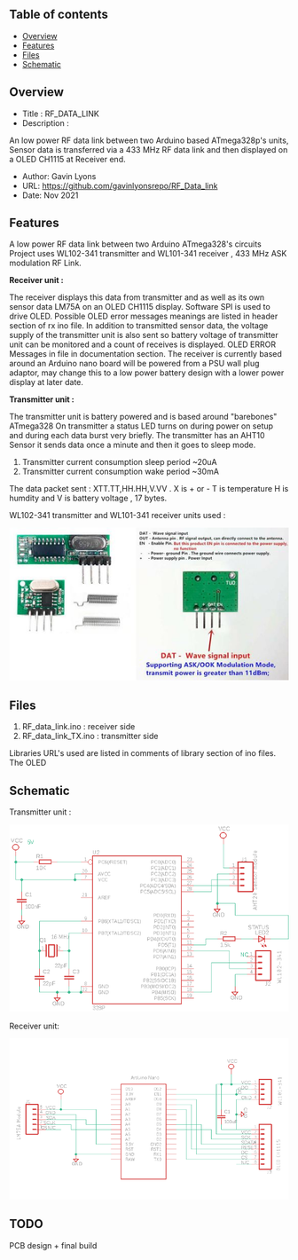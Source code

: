 Table of contents
---------------------------

  * [Overview](#overview)
  * [Features](#features)
  * [Files](#files)
  * [Schematic](schematic) 

Overview
--------------------

* Title : RF_DATA_LINK
* Description : 

An low power RF data link between two Arduino based ATmega328p's units,
Sensor data is transferred via a 433 MHz RF data link
and then displayed on a OLED CH1115 at Receiver end.

* Author: Gavin Lyons
* URL: https://github.com/gavinlyonsrepo/RF_Data_link
* Date: Nov 2021 

Features
---------------------

A low power RF data link between two Arduino ATmega328's circuits
Project uses WL102-341 transmitter and WL101-341 receiver  , 433 MHz ASK modulation RF Link.

**Receiver unit :**

The receiver displays this data from transmitter and as well as its own sensor data LM75A
on an OLED CH1115 display. Software SPI is used to drive OLED.  Possible OLED error messages meanings are listed in header section of rx ino file.
In addition to transmitted sensor data, the voltage supply of the transmitter unit is also sent so battery voltage of transmitter unit can be monitored and a count of receives is displayed. OLED ERROR Messages in file in documentation section.
The receiver is currently based around an 
Arduino nano board will be powered from a PSU wall plug adaptor, may change this to a low power battery design with a lower power display at later date.
  
**Transmitter unit :**

The transmitter unit is battery powered and is based around  "barebones" ATmega328
On transmitter a status LED turns on during power on setup and during each data burst very briefly.  The transmitter has an AHT10 Sensor it sends data once a minute and then it goes to sleep mode.  

1. Transmitter current consumption sleep period ~20uA
2. Transmitter current consumption wake period ~30mA 

The data packet sent :  XTT.TT,HH.HH,V.VV . X is + or - T is temperature H is humdity and V is battery voltage , 17 bytes. 

 WL102-341 transmitter and WL101-341 receiver units used : 
  
 ![4](https://github.com/gavinlyonsrepo/RF_DATA_LINK/blob/main/image/433.jpg) 
  
Files 
---------------------

1. RF_data_link.ino : receiver side
2. RF_data_link_TX.ino : transmitter side

Libraries URL's used are listed in comments of library section of ino files. 
The OLED 

Schematic 
-----------------------

Transmitter unit :

![t](https://github.com/gavinlyonsrepo/RF_DATA_LINK/blob/main/image/tx.png)

Receiver unit:

![r](https://github.com/gavinlyonsrepo/RF_DATA_LINK/blob/main/image/rx.png)


TODO
--------------------

PCB design + final build
